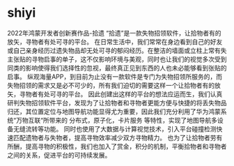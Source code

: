 # shiyi
2022年鸿蒙开发者创新赛作品-拾遗
“拾遗”是一款失物招领软件，让拾物者有的放矢，寻物者有处可寻的平台。
    在日常生活中，我们常常在身边看到自己的好友或自己亲身经历过遗失物品却无处可寻的郁闷经历。在整洁的墙面或立柱上常有失主张贴的寻物启事的单子，这不仅影响环境与美观，同时也让我们的视觉多次受到同类的影响使得我们选择性的忽视，最终真正见到东西的人也未必能够看到张贴的启事。
  纵观海量APP，到目前为止没有一款软件是专门为失物招领所服务的，而失物招领的需求又是必不可少的，所有我们迫切的需要这样一个让拾物者有的放矢，寻物者有处可寻的平台。
因此创建出这样的平台的想法应运而生，我们认真研判失物招领软件平台，发现为了让拾物者和寻物者更能方便与快捷的将丢失物品归还，其位置定位与地图导航功能显得尤为重要，因此我们充分利用了华为鸿蒙系统“万物互联“所带来的 分布式，原子化，卡片服务 等特性，实现了地图导航多设备无缝流转等功能。
同时也使用了大数据与计算视觉技术，引入平台碰撞检测快速匹配遗物者与失物者，提高寻物效率减少双方寻物精力。
也为了让拾物者劳有所酬，提高寻物的积极性，我们也加入了赏金，积分的机制，平衡拾物者和寻物者之间的关系，促进平台的可持续发展。
